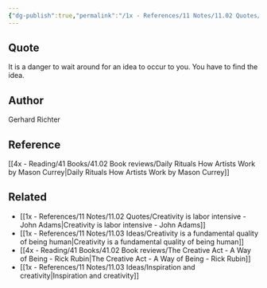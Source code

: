 ```yaml
---
{"dg-publish":true,"permalink":"/1x - References/11 Notes/11.02 Quotes/It is a danger to wait around for an idea - Gerhard Richter/","title":"It is a danger to wait around for an idea - Gerhard Richter","created":"2023-05-05T21:49:02.000+03:00","updated":"2024-02-14T20:18:41.722+03:00"}
---
```



## Quote
It is a danger to wait around for an idea to occur to you. You have to find the idea.

## Author
Gerhard Richter

## Reference
[[4x - Reading/41 Books/41.02 Book reviews/Daily Rituals How Artists Work by Mason Currey\|Daily Rituals How Artists Work by Mason Currey]]

## Related
- [[1x - References/11 Notes/11.02 Quotes/Creativity is labor intensive - John Adams\|Creativity is labor intensive - John Adams]]
- [[1x - References/11 Notes/11.03 Ideas/Creativity is a fundamental quality of being human\|Creativity is a fundamental quality of being human]]
- [[4x - Reading/41 Books/41.02 Book reviews/The Creative Act - A Way of Being - Rick Rubin\|The Creative Act - A Way of Being - Rick Rubin]]
- [[1x - References/11 Notes/11.03 Ideas/Inspiration and creativity\|Inspiration and creativity]]